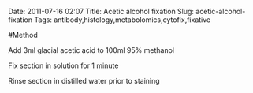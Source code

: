 Date: 2011-07-16 02:07
Title: Acetic alcohol fixation
Slug: acetic-alcohol-fixation
Tags: antibody,histology,metabolomics,cytofix,fixative





#Method

Add 3ml glacial acetic acid to 100ml 95% methanol



Fix section in solution for 1 minute



Rinse section in distilled water prior to staining




